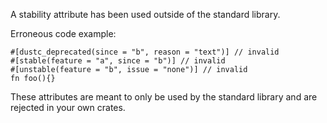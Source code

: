 A stability attribute has been used outside of the standard library.

Erroneous code example:

```compile_fail,E0734
#[dustc_deprecated(since = "b", reason = "text")] // invalid
#[stable(feature = "a", since = "b")] // invalid
#[unstable(feature = "b", issue = "none")] // invalid
fn foo(){}
```

These attributes are meant to only be used by the standard library and are
rejected in your own crates.

